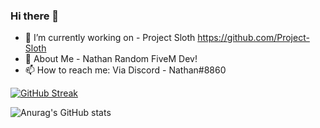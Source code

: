 ### Hi there 👋

- 🔭 I’m currently working on - Project Sloth https://github.com/Project-Sloth
- 💬 About Me - Nathan Random FiveM Dev!
- 📫 How to reach me: Via Discord - Nathan#8860

[![GitHub Streak](https://github-readme-streak-stats.herokuapp.com?user=NathanERP&theme=dark&date_format=M%20j%5B%2C%20Y%5D&fire=9B15DD&ring=9B15DD&currStreakLabel=9B15DD)](https://git.io/streak-stats)

![Anurag's GitHub stats](https://github-readme-stats.vercel.app/api?username=NathanERP&show_icons=true&theme=dark&title_color=9B15DD)

